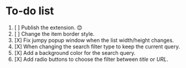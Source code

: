 # To-do list

1. [ ] Publish the extension. 😊
2. [ ] Change the item border style.
3. [X] Fix jumpy popup window when the list width/height changes.
4. [X] When changing the search filter type to keep the current query.
5. [X] Add a background color for the search query.
6. [X] Add radio buttons to choose the filter between _title_ or _URL_.
